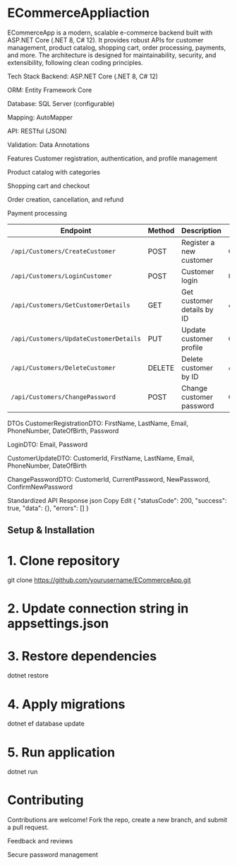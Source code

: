 # ECommerceAppliaction

ECommerceApp is a modern, scalable e-commerce backend built with ASP.NET Core (.NET 8, C# 12). It provides robust APIs for customer management, product catalog, shopping cart, order processing, payments, and more.
The architecture is designed for maintainability, security, and extensibility, following clean coding principles.

Tech Stack
Backend: ASP.NET Core (.NET 8, C# 12)

ORM: Entity Framework Core

Database: SQL Server (configurable)

Mapping: AutoMapper

API: RESTful (JSON)

Validation: Data Annotations

Features
Customer registration, authentication, and profile management

Product catalog with categories

Shopping cart and checkout

Order creation, cancellation, and refund

Payment processing



| Endpoint                               | Method | Description                | Request Body / Params     | Response Type                          |
| -------------------------------------- | ------ | -------------------------- | ------------------------- | -------------------------------------- |
| `/api/Customers/CreateCustomer`        | POST   | Register a new customer    | `CustomerRegistrationDTO` | `ApiResponse<CustomerResponseDTO>`     |
| `/api/Customers/LoginCustomer`         | POST   | Customer login             | `LoginDTO`                | `ApiResponse<LoginResponseDTO>`        |
| `/api/Customers/GetCustomerDetails`    | GET    | Get customer details by ID | `customerId` (query)      | `ApiResponse<CustomerResponseDTO>`     |
| `/api/Customers/UpdateCustomerDetails` | PUT    | Update customer profile    | `CustomerUpdateDTO`       | `ApiResponse<ConfirmationResponseDTO>` |
| `/api/Customers/DeleteCustomer`        | DELETE | Delete customer by ID      | `customerId` (query)      | `ApiResponse<ConfirmationResponseDTO>` |
| `/api/Customers/ChangePassword`        | POST   | Change customer password   | `ChangePasswordDTO`       | `ApiResponse<ConfirmationResponseDTO>` |

DTOs
CustomerRegistrationDTO: FirstName, LastName, Email, PhoneNumber, DateOfBirth, Password

LoginDTO: Email, Password

CustomerUpdateDTO: CustomerId, FirstName, LastName, Email, PhoneNumber, DateOfBirth

ChangePasswordDTO: CustomerId, CurrentPassword, NewPassword, ConfirmNewPassword


Standardized API Response
json
Copy
Edit
{
  "statusCode": 200,
  "success": true,
  "data": {},
  "errors": []
}

## Setup & Installation

# 1. Clone repository
git clone https://github.com/yourusername/ECommerceApp.git

# 2. Update connection string in appsettings.json

# 3. Restore dependencies
dotnet restore

# 4. Apply migrations
dotnet ef database update

# 5. Run application
dotnet run

# Contributing 
Contributions are welcome! Fork the repo, create a new branch, and submit a pull request.


Feedback and reviews

Secure password management
